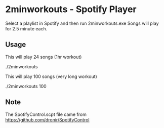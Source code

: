 # 2minworkouts - Spotify Player

Select a playlist in Spotify and then run 2minworkouts.exe
Songs will play for 2.5 minute each. 


## Usage

This will play 24 songs (1hr workout)

./2minworkouts 

This will play 100 songs (very long workout)

./2minworkouts 100

## Note

The SpotifyControl.scpt file came from https://github.com/dronir/SpotifyControl

